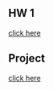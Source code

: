 ## HW 1

[click here](https://bu-ie-360.github.io/spring21-veysel-yilmaz/HW.html)

## Project

[click here](https://bu-ie-360.github.io/spring21-veysel-yilmaz/IE360-Proje.html)
